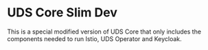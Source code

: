 # UDS Core Slim Dev

This is a special modified version of UDS Core that only includes the components needed to run Istio, UDS Operator and Keycloak.
